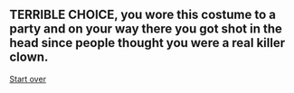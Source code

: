 ## TERRIBLE CHOICE, you wore this costume to a party and on your way there you got shot in the head since people thought you were a real killer clown. 

[Start over](../../home.md)
